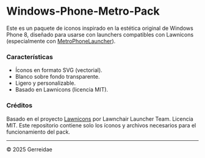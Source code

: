 # Windows-Phone-Metro-Pack

Este es un paquete de iconos inspirado en la estética original de Windows Phone 8, diseñado para usarse con launchers compatibles con Lawnicons (especialmente con [MetroPhoneLauncher](https://github.com/queuejw/MetroPhoneLauncher)).

### Características

- Íconos en formato SVG (vectorial).
- Blanco sobre fondo transparente.
- Ligero y personalizable.
- Basado en Lawnicons (licencia MIT).

### Créditos

Basado en el proyecto [Lawnicons](https://github.com/LawnchairLauncher/lawnicons) por Lawnchair Launcher Team.
Licencia MIT. Este repositorio contiene solo los íconos y archivos necesarios para el funcionamiento del pack.

---

© 2025 Gerreidae
